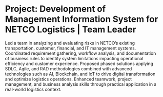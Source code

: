 
# Project: Development of Management Information System for NETCO Logistics | Team Leader
Led a team in analyzing and evaluating risks in NETCO’s existing transportation, customer, financial, and IT management systems. 
Coordinated requirement gathering, workflow analysis, and documentation of business rules to identify system limitations impacting operational efficiency and customer experience. Proposed phased solutions applying SDLC, Agile, and RAD methodologies combined with advanced technologies such as AI, Blockchain, and IoT to drive digital transformation and optimize logistics operations. 
Enhanced teamwork, project management, and business analysis skills through practical application in a real-world logistics context.
